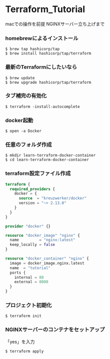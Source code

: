 # Terraform_Tutorial
macでの操作を前提
NGINXサーバー立ち上げまで

### homebrewによるインストール
```
$ brew tap hashicorp/tap
$ brew install hashicorp/tap/terraform
```

### 最新のTerraformにしたいなら
```
$ brew update
$ brew upgrade hashicorp/tap/terraform
```

### タブ補完の有効化
```
$ terraform -install-autocomplete
```

### docker起動
```
$ open -a Docker
```

### 任意のフォルダ作成
```
$ mkdir learn-terraform-docker-container
$ cd learn-terraform-docker-container
```

### terraform設定ファイル作成
```main.tf
terraform {
  required_providers {
    docker = {
      source  = "kreuzwerker/docker"
      version = "~> 2.13.0"
    }
  }
}

provider "docker" {}

resource "docker_image" "nginx" {
  name         = "nginx:latest"
  keep_locally = false
}

resource "docker_container" "nginx" {
  image = docker_image.nginx.latest
  name  = "tutorial"
  ports {
    internal = 80
    external = 8000
  }
}
```

### プロジェクト初期化
```
$ terraform init
```

### NGINXサーバーのコンテナをセットアップ
「yes」を入力
```
$ terraform apply
```
